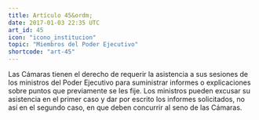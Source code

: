 ```yaml
---
title: Artículo 45&ordm;
date: 2017-01-03 22:35 UTC
art_id: 45
icon: "icono_institucion"
topic: "Miembros del Poder Ejecutivo"
shortcode: "art-45"
---
```

Las Cámaras tienen el derecho de requerir la asistencia a sus sesiones de los ministros del Poder Ejecutivo para suministrar informes o explicaciones sobre puntos que previamente se les fije. Los ministros pueden excusar su asistencia en el primer caso y dar por escrito los informes solicitados, no así en el segundo caso, en que deben concurrir al seno de las Cámaras.
